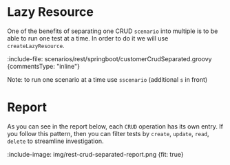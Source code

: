 # Lazy Resource

One of the benefits of separating one CRUD `scenario` into multiple is to be able to run one test at a time. 
In order to do it we will use `createLazyResource`.

:include-file: scenarios/rest/springboot/customerCrudSeparated.groovy {commentsType: "inline"}

Note: to run one scenario at a time use `sscenario` (additional `s` in front)

# Report

As you can see in the report below, each `CRUD` operation has its own entry. If you follow this pattern, then you
can filter tests by `create`, `update`, `read`, `delete` to streamline investigation.

:include-image: img/rest-crud-separated-report.png {fit: true}
